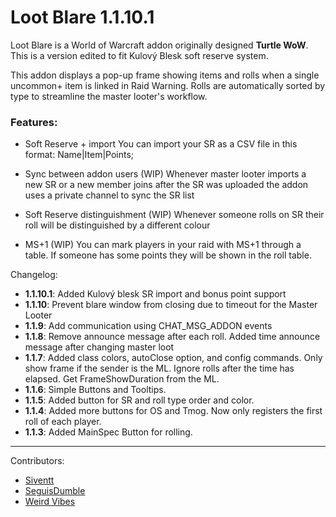 # Loot Blare 1.1.10.1

Loot Blare is a World of Warcraft addon originally designed **Turtle WoW**.
This is a version edited to fit Kulový Blesk soft reserve system.

This addon displays a pop-up frame showing items and rolls when a single uncommon+ item is linked in Raid Warning. Rolls are automatically sorted by type to streamline the master looter's workflow.

### Features:
- Soft Reserve + import
  You can import your SR as a CSV file in this format:
  Name|Item|Points;

- Sync between addon users (WIP)
  Whenever master looter imports a new SR or a new member joins after the SR was uploaded the addon uses a private channel to sync the SR list

- Soft Reserve distinguishment (WIP)
  Whenever someone rolls on SR their roll will be distinguished by a different colour

- MS+1 (WIP)
  You can mark players in your raid with MS+1 through a table. If someone has some points they will be shown in the roll table.

Changelog:

- **1.1.10.1**: Added Kulový blesk SR import and bonus point support
- **1.1.10**: Prevent blare window from closing due to timeout for the Master Looter
- **1.1.9**: Add communication using CHAT_MSG_ADDON events
- **1.1.8**: Remove announce message after each roll. Added time announce message after changing master loot
- **1.1.7**: Added class colors, autoClose option, and config commands. Only show frame if the sender is the ML. Ignore rolls after the time has elapsed. Get FrameShowDuration from the ML.
- **1.1.6**: Simple Buttons and Tooltips.
- **1.1.5**: Added button for SR and roll type order and color.
- **1.1.4**: Added more buttons for OS and Tmog. Now only registers the first roll of each player.
- **1.1.3**: Added MainSpec Button for rolling.

___
Contributors:
* [Siventt](https://github.com/Siventt/LootBlare)
* [SeguisDumble](https://github.com/SeguisDumble)
* [Weird Vibes](MarcelineVQ/LootBlare)

